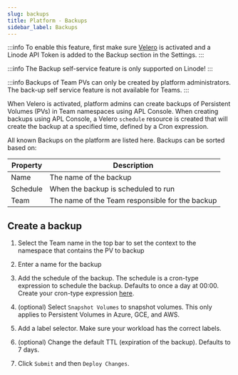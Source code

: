 ```yaml
---
slug: backups
title: Platform - Backups
sidebar_label: Backups
---
```


:::info
To enable this feature, first make sure [Velero](../../apps/velero.md) is activated and a Linode API Token is added to the Backup section in the Settings.
:::

:::info
The Backup self-service feature is only supported on Linode!
:::

:::info
Backups of Team PVs can only be created by platform administrators. The back-up self service feature is not available for Teams.
:::


When Velero is activated, platform admins can create backups of Persistent Volumes (PVs) in Team namespaces using APL Console. When creating backups using APL Console, a Velero `schedule` resource is created that will create the backup at a specified time, defined by a Cron expression.

All known Backups on the platform are listed here. Backups can be sorted based on:

| Property      | Description                                            |
| ------------- | ------------------------------------------------------ |
| Name          | The name of the backup                                 |
| Schedule      | When the backup is scheduled to run                    |
| Team          | The name of the Team responsible for the backup        |

## Create a backup

1. Select the Team name in the top bar to set the context to the namespace that contains the PV to backup

2. Enter a name for the backup

3. Add the schedule of the backup. The schedule is a cron-type expression to schedule the backup. Defaults to once a day at 00:00. Create your cron-type expression [here](https://crontab.guru/).

4. (optional) Select `Snapshot Volumes` to snapshot volumes. This only applies to Persistent Volumes in Azure, GCE, and AWS.

5. Add a label selector. Make sure your workload has the correct labels.

6. (optional) Change the default TTL (expiration of the backup). Defaults to 7 days.

7. Click `Submit` and then `Deploy Changes`.
